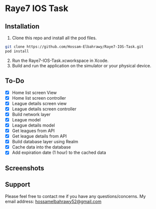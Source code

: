 # Raye7 IOS Task


## Installation
1. Clone this repo and install all the pod files.
```bash
git clone https://github.com/Hossam-Elbahrawy/Raye7-IOS-Task.git
pod install
```
2. Run the Raye7-IOS-Task.xcworkspace in Xcode.
3. Build and run the application on the simulator or your physical device.


## To-Do
- [x] Home list screen View
- [x] Home list  screen controller
- [x] League details screen view
- [x] League details screen controller
- [x] Build network layer
- [x] League model
- [x] League details model
- [x] Get leagues from API
- [x] Get league details from API
- [x] Build database layer using Realm
- [x] Cache data into the database 
- [x] Add expiration date (1 hour) to the cached data

## Screenshots

Support
------
Please feel free to contact me if you have any questions/concerns. My email address: hossamelbahrawy52@gmail.com
